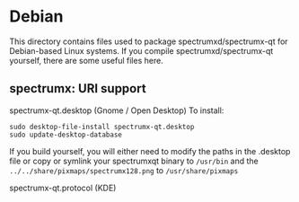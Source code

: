 
Debian
====================
This directory contains files used to package spectrumxd/spectrumx-qt
for Debian-based Linux systems. If you compile spectrumxd/spectrumx-qt yourself, there are some useful files here.

## spectrumx: URI support ##


spectrumx-qt.desktop  (Gnome / Open Desktop)
To install:

	sudo desktop-file-install spectrumx-qt.desktop
	sudo update-desktop-database

If you build yourself, you will either need to modify the paths in
the .desktop file or copy or symlink your spectrumxqt binary to `/usr/bin`
and the `../../share/pixmaps/spectrumx128.png` to `/usr/share/pixmaps`

spectrumx-qt.protocol (KDE)

